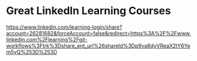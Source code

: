 <h1>Great LinkedIn Learning Courses</h1>

<href>https://www.linkedin.com/learning-login/share?account=26281682&forceAccount=false&redirect=https%3A%2F%2Fwww.linkedin.com%2Flearning%2Fgit-workflows%3Ftrk%3Dshare_ent_url%26shareId%3Dp9va8dyVReaX2tY6Yem5yQ%253D%253D</href>

